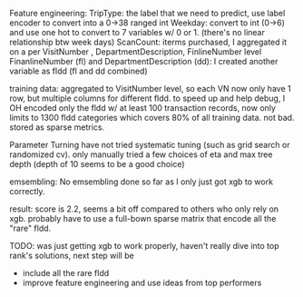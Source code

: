 
Feature engineering:
TripType: the label that we need to predict, use label encoder to convert into a 0->38 ranged int
Weekday: convert to int (0->6) and use one hot to convert to 7 variables w/ 0 or 1. (there's no linear relationship btw week days)
ScanCount: iterms purchased, I aggregated it on a per VisitNumber , DepartmentDescription, FinlineNumber level 
FinanlineNumber (fl) and DepartmentDescription (dd): I created another variable as fldd (fl and dd combined)


training data: 
aggregated to VisitNumber level, so each VN now only have 1 row, but multiple columns for different fldd. 
to speed up and help debug, I OH encoded only the fldd w/ at least 100 transaction records, now only limits to 1300 fldd categories which covers 80% of all training data. not bad. 
stored as sparse metrics. 

Parameter Turning 
have not tried systematic tuning (such as grid search or randomized cv). only manually tried a few choices of eta and max tree depth (depth of 10 seems to be a good choice)  


emsembling: 
No emsembling done so far as I only just got xgb to work correctly. 


result: 
score is 2.2, seems a bit off compared to others who only rely on xgb. probably have to use a full-bown sparse matrix that encode all the "rare" fldd. 


TODO: 
was just getting xgb to work properly, haven't really dive into top rank's solutions, next step will be 
* include all the rare fldd 
* improve feature engineering and use ideas from top performers


